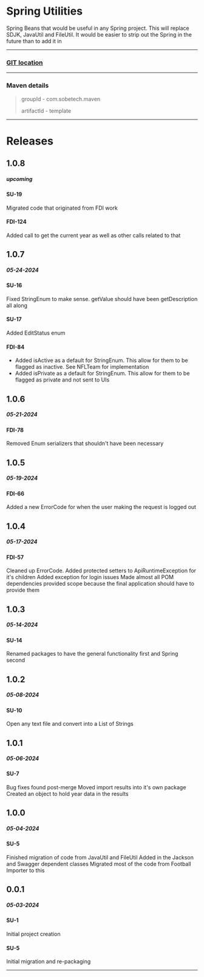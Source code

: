 # Spring Utilities

Spring Beans that would be useful in any Spring project. This will replace SDJK, JavaUtil and FileUtil. It would be easier to strip out the Spring in the future than to add it in

-----------------------------

### [GIT location](https://github.com/sobemurray/Spring-Utils.git)

-----------------------------

### Maven details

> groupId - com.sobetech.maven
>
> artifactId - template

-----------------------------

# Releases

## 1.0.8
##### upcoming
#### SU-19
Migrated code that originated from FDI work
#### FDI-124
Added call to get the current year as well as other calls related to that

## 1.0.7
##### 05-24-2024
#### SU-16
Fixed StringEnum to make sense. getValue should have been getDescription all along
#### SU-17
Added EditStatus enum
#### FDI-84
- Added isActive as a default for StringEnum. This allow for them to be flagged as inactive. See NFLTeam for implementation
- Added isPrivate as a default for StringEnum. This allow for them to be flagged as private and not sent to UIs

## 1.0.6
##### 05-21-2024
#### FDI-78
Removed Enum serializers that shouldn't have been necessary

## 1.0.5
##### 05-19-2024
#### FDI-66
Added a new ErrorCode for when the user making the request is logged out

## 1.0.4
##### 05-17-2024
#### FDI-57 
Cleaned up ErrorCode. 
Added protected setters to ApiRuntimeException for it's children
Added exception for login issues
Made almost all POM dependencies provided scope because the final application should have to provide them

## 1.0.3
##### 05-14-2024
#### SU-14
Renamed packages to have the general functionality first and Spring second

## 1.0.2
##### 05-08-2024
#### SU-10
Open any text file and convert into a List of Strings

## 1.0.1
##### 05-06-2024
#### SU-7
Bug fixes found post-merge
Moved import results into it's own package
Created an object to hold year data in the results

## 1.0.0
##### 05-04-2024
#### SU-5
Finished migration of code from JavaUtil and FileUtil
Added in the Jackson and Swagger dependent classes
Migrated most of the code from Football Importer to this

## 0.0.1
##### 05-03-2024
#### SU-1
Initial project creation
#### SU-5
Initial migration and re-packaging

-----------------------------
